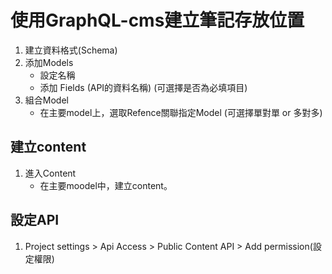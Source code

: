 # 使用GraphQL-cms建立筆記存放位置
1. 建立資料格式(Schema)
2. 添加Models
    - 設定名稱
    - 添加 Fields (API的資料名稱) (可選擇是否為必填項目)
3. 組合Model
    - 在主要model上，選取Refence關聯指定Model (可選擇單對單 or 多對多)

## 建立content
1. 進入Content
    - 在主要moodel中，建立content。


## 設定API
1. Project settings > Api Access > Public Content API > Add permission(設定權限)
